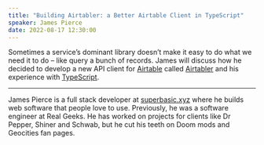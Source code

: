 ```yaml
---
title: "Building Airtabler: a Better Airtable Client in TypeScript"
speaker: James Pierce
date: 2022-08-17 12:30:00
---
```



Sometimes a service’s dominant library doesn’t make it easy to do what we need it to do – like query a bunch of records. James will discuss how he decided to develop a new API client for [Airtable](https://www.airtable.com) called [Airtabler](https://github.com/superbasicxyz/airtabler) and his experience with [TypeScript](https://www.typescriptlang.org/).

---

James Pierce is a full stack developer at [superbasic.xyz](https://www.superbasic.xyz/) where he builds web software that people love to use. Previously, he was a software engineer at Real Geeks. He has worked on projects for clients like Dr Pepper, Shiner and Schwab, but he cut his teeth on Doom mods and Geocities fan pages.

